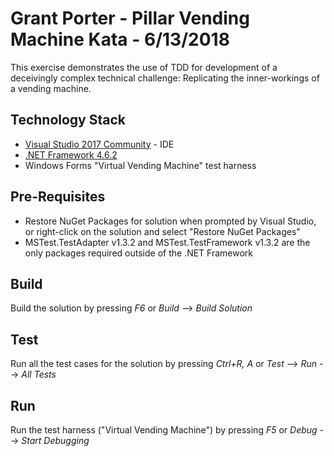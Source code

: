 # Grant Porter - Pillar Vending Machine Kata - 6/13/2018

This exercise demonstrates the use of TDD for development of a deceivingly complex technical challenge: Replicating the inner-workings of a vending machine.

## Technology Stack

* [Visual Studio 2017 Community](https://www.visualstudio.com/downloads/) - IDE
* [.NET Framework 4.6.2](https://www.microsoft.com/en-us/download/details.aspx?id=53344)
* Windows Forms "Virtual Vending Machine" test harness

## Pre-Requisites

* Restore NuGet Packages for solution when prompted by Visual Studio, or right-click on the solution and select "Restore NuGet Packages"
* MSTest.TestAdapter v1.3.2 and MSTest.TestFramework v1.3.2 are the only packages required outside of the .NET Framework

## Build

Build the solution by pressing _F6_ or _Build_ --> _Build Solution_

## Test

Run all the test cases for the solution by pressing _Ctrl+R, A_ or _Test_ --> _Run_ --> _All Tests_

## Run

Run the test harness ("Virtual Vending Machine") by pressing _F5_ or _Debug_ --> _Start Debugging_